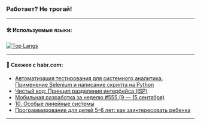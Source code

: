 ### Работает? Не трогай!

---
<!--
#### 🛠️ Technical stack:

![Java](https://img.shields.io/badge/Java-informational?logo=Oracle&style=flat&logoColor=white&color=FF4500)
![Kotlin](https://img.shields.io/badge/Kotlin-informational?logo=Kotlin&style=flat&logoColor=white&color=774D97)
![TS](https://img.shields.io/badge/TypeScript-informational?logo=typeScript&style=flat&logoColor=black&color=017acc)
![Python](https://img.shields.io/badge/Python-informational?logo=Python&style=flat&logoColor=black&color=ffdd54) <br>
![Spring](https://img.shields.io/badge/Spring-informational?logo=Spring&style=flat&logoColor=white&color=6DB33F) 
![SpringBoot](https://img.shields.io/badge/SpringBoot-informational?logo=SpringBoot&style=flat&logoColor=white&color=6DB33F)
![Nest](https://img.shields.io/badge/NestJS-informational?logo=NestJS&style=flat&logoColor=white&color=E0234E) 
![NodeJS](https://img.shields.io/badge/NodeJS-informational?logo=node.js&style=flat&logoColor=white&color=70A760)<br>
![PostgreSQL](https://img.shields.io/badge/PostgreSQL-informational?logo=PostgreSQL&style=flat&logoColor=white&color=DAA520)
![MongoDB](https://img.shields.io/badge/MongoDB-informational?logo=MongoDB&style=flat&logoColor=white&color=870000)
![Apache](https://img.shields.io/badge/Apache-informational?logo=apache&style=flat&logoColor=white&color=f74e28)

___ 
-->

#### 🛠️ Используемые языки:

[![Top Langs](https://github-readme-stats-u2qms2cxw-advtsettinggmailcoms-projects.vercel.app/api/top-langs/?username=zloylis&langs_count=10&hide_title=true&title_color=e6edf3&size_weight=0.5&count_weight=0.5&layout=compact&hide_progress=true&hide_border=true&theme=dracula)](https://github.com/zloylis)

<!---


####  :octocat:&nbsp;&nbsp; Статистика:

![GitHub stats](https://github-readme-stats-u2qms2cxw-advtsettinggmailcoms-projects.vercel.app/api?username=zloylis&show_icons=true&hide_border=true&theme=dracula&title_color=e6edf3&include_all_commits=true&count_private=true&hide_rank=false&hide_title=true&rank_icon=github)
-->
---

#### 💬 Свежее с habr.com:

<!-- BLOG-POST-LIST:START -->
- [Автоматизация тестирования для системного аналитика. Применение Selenium и написание скрипта на Python](https://habr.com/ru/articles/843520/?utm_source=habrahabr&utm_medium=rss&utm_campaign=843520)
- [Чистый код: Принцип разделения интерфейса &lpar;ISP&rpar;](https://habr.com/ru/articles/838460/?utm_source=habrahabr&utm_medium=rss&utm_campaign=838460)
- [Мобильная разработка за неделю #555 &lpar;9 — 15 сентября&rpar;](https://habr.com/ru/companies/productivity_inside/articles/843564/?utm_source=habrahabr&utm_medium=rss&utm_campaign=843564)
- [10. Особые линейные системы](https://habr.com/ru/articles/802401/?utm_source=habrahabr&utm_medium=rss&utm_campaign=802401)
- [Программирование для детей 5–6 лет: как заинтересовать ребенка](https://habr.com/ru/companies/pixel_study/articles/843532/?utm_source=habrahabr&utm_medium=rss&utm_campaign=843532)
<!-- BLOG-POST-LIST:END -->

---
